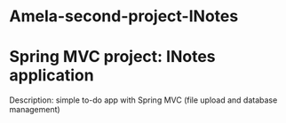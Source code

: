 # Amela-second-project-INotes
# Spring MVC project: INotes application
Description: simple to-do app with Spring MVC (file upload and database management)
